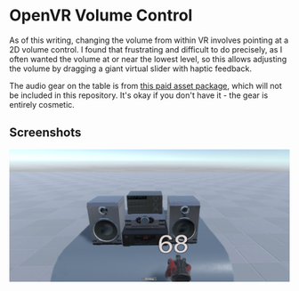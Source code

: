 # OpenVR Volume Control

As of this writing, changing the volume from within VR involves pointing at a 2D volume control. I found that frustrating and difficult to do precisely, as I often wanted the volume at or near the lowest level, so this allows adjusting the volume by dragging a giant virtual slider with haptic feedback.

The audio gear on the table is from [this paid asset package](https://assetstore.unity.com/packages/3d/props/electronics/hi-fi-mini-component-pack-110452), which will not be included in this repository. It's okay if you don't have it - the gear is entirely cosmetic.

## Screenshots

![Action Shot](Screenshots/example.jpg)
